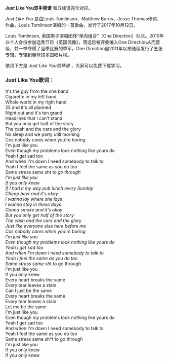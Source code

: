

**Just Like You双手简谱** 和五线谱完全对应。

_Just Like You_ 是由Louis Tomlinson、Matthew Burns、Jesse Thomas作词、作曲，Louis
Tomlinson演唱的一首歌曲，发行于2017年10月12日。

Louis Tomlinson, 英国男子演唱团体“单向组合”（One
Direction）队长。2010年以个人身份参加选秀节目《英国偶像》，落选后被评委编入One
Direction从而晋级，并一举夺得了当季比赛的季军。One Direction自2011年以来陆续发行了五张专辑，专辑销量登顶多国唱片榜。

歌词下方是 _Just Like You钢琴谱_ ，大家可以免费下载学习。

### Just Like You歌词：

It's the guy from the one band  
Cigarette in my left hand  
Whole world in my right hand  
25 and it's all planned  
Night out and it's ten grand  
Headlines that I can't stand  
But you only get half of the story  
The cash and the cars and the glory  
No sleep and we party utill morning  
Cos nobody cares when you're boring  
I'm just like you  
Even though my problems look nothing like yours do  
Yeah I get sad too  
And when I'm down I need somebody to talk to  
Yeah I feel the same as you do too  
Same stress same sh*t to go through  
I'm just like you  
If you only knew  
If I had it my way pub lunch every Sunday  
Cheap beer and it's okay  
I wanna lay where she lays  
I wanna stay in these days  
Gonna smoke and it's okay  
But you only get half of the story  
The cash and the cars and the glory  
Just like everyone else here before me  
Cos nobody cares when you're boring  
I'm just like you  
Even though my problems look nothing like yours do  
Yeah I get sad too  
And when I'm down I need somebody to talk to  
Yeah I feel the same as you do too  
Same stress same sh*t to go through  
I'm just like you  
If you only knew  
Every heart breaks the same  
Every tear leaves a stain  
Can I just be the same  
Every heart breaks the same  
Every tear leaves a stain  
Let me be the same  
I'm just like you  
Even though my problems look nothing like yours do  
Yeah I get sad too  
And when I'm down I need somebody to talk to  
Yeah I feel the same as you do too  
Same stress same sh*t to go through  
I'm just like you  
If you only knew  
If you only knew


